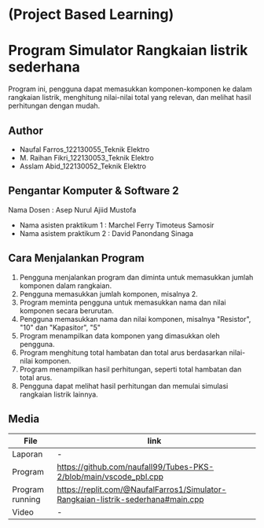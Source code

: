 # (Project Based Learning)

# Program Simulator Rangkaian listrik sederhana
Program ini, pengguna dapat memasukkan komponen-komponen ke dalam rangkaian listrik, menghitung nilai-nilai total yang relevan, dan melihat hasil perhitungan dengan mudah.

## Author
- Naufal Farros_122130055_Teknik Elektro
- M. Raihan Fikri_122130053_Teknik Elektro
- Asslam Abid_122130052_Teknik Elektro

## Pengantar Komputer & Software 2
  Nama Dosen : Asep Nurul Ajiid Mustofa
- Nama asisten praktikum 1 : Marchel Ferry Timoteus Samosir
- Nama asistem praktikum 2 : David Panondang Sinaga

## Cara Menjalankan Program
1.	Pengguna menjalankan program dan diminta untuk memasukkan jumlah komponen dalam rangkaian.
2.	Pengguna memasukkan jumlah komponen, misalnya 2.
3.	Program meminta pengguna untuk memasukkan nama dan nilai komponen secara berurutan.
4.	Pengguna memasukkan nama dan nilai komponen, misalnya "Resistor", "10" dan "Kapasitor", "5"
5.	Program menampilkan data komponen yang dimasukkan oleh pengguna.
6.	Program menghitung total hambatan dan total arus berdasarkan nilai-nilai komponen.
7.	Program menampilkan hasil perhitungan, seperti total hambatan dan total arus.
8.	Pengguna dapat melihat hasil perhitungan dan memulai simulasi rangkaian listrik lainnya.


## Media

| File |      link     |
| ------ | ------ |
| Laporan | - |
| Program | https://github.com/naufall99/Tubes-PKS-2/blob/main/vscode_pbl.cpp |
| Program running | https://replit.com/@NaufalFarros1/Simulator-Rangkaian-listrik-sederhana#main.cpp|
| Video | - |
